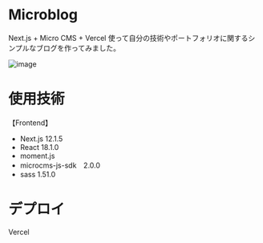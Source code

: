 # Microblog

Next.js + Micro CMS + Vercel 使って自分の技術やポートフォリオに関するシンプルなブログを作ってみました。

![image](https://user-images.githubusercontent.com/90506535/166395517-05f74988-b646-4e27-9ad9-23d15b1770bc.png)



# 使用技術

【Frontend】

<ul>
<li>Next.js 12.1.5</li>
<li>React 18.1.0</li>
<li>moment.js</li>
<li>microcms-js-sdk　2.0.0</li>
<li>sass 1.51.0</li>
</ul>

# デプロイ

Vercel
